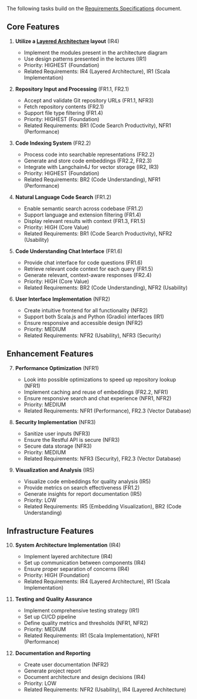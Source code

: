 <!-- trunk-ignore-all(markdownlint/MD041) -->
The following tasks build on the [Requirements Specifications](../../static/requirement-specifications.md) document.


## Core Features

1. **Utilize a [Layered Architecture](../../../../static/figures/PPS-architecture.svg) layout** (IR4)

   - Implement the modules present in the architecture diagram
   - Use design patterns presented in the lectures (IR1)
   - Priority: HIGHEST (Foundation)
   - Related Requirements: IR4 (Layered Architecture), IR1 (Scala Implementation)

2. **Repository Input and Processing** (FR1.1, FR2.1)

   - Accept and validate Git repository URLs (FR1.1, NFR3)
   - Fetch repository contents (FR2.1)
   - Support file type filtering (FR1.4)
   - Priority: HIGHEST (Foundation)
   - Related Requirements: BR1 (Code Search Productivity), NFR1 (Performance)

3. **Code Indexing System** (FR2.2)

   - Process code into searchable representations (FR2.2)
   - Generate and store code embeddings (FR2.2, FR2.3)
   - Integrate with Langchain4J for vector storage (IR2, IR3)
   - Priority: HIGHEST (Foundation)
   - Related Requirements: BR2 (Code Understanding), NFR1 (Performance)

4. **Natural Language Code Search** (FR1.2)

   - Enable semantic search across codebase (FR1.2)
   - Support language and extension filtering (FR1.4)
   - Display relevant results with context (FR1.3, FR1.5)
   - Priority: HIGH (Core Value)
   - Related Requirements: BR1 (Code Search Productivity), NFR2 (Usability)

5. **Code Understanding Chat Interface** (FR1.6)

   - Provide chat interface for code questions (FR1.6)
   - Retrieve relevant code context for each query (FR1.5)
   - Generate relevant, context-aware responses (FR2.4)
   - Priority: HIGH (Core Value)
   - Related Requirements: BR2 (Code Understanding), NFR2 (Usability)

6. **User Interface Implementation** (NFR2)
   - Create intuitive frontend for all functionality (NFR2)
   - Support both Scala.js and Python (Gradio) interfaces (IR1)
   - Ensure responsive and accessible design (NFR2)
   - Priority: MEDIUM
   - Related Requirements: NFR2 (Usability), NFR3 (Security)

## Enhancement Features

7. **Performance Optimization** (NFR1)

   - Look into possible optimizations to speed up repository lookup (NFR1)
   - Implement caching and reuse of embeddings (FR2.2, NFR1)
   - Ensure responsive search and chat experience (NFR1, NFR2)
   - Priority: MEDIUM
   - Related Requirements: NFR1 (Performance), FR2.3 (Vector Database)

8. **Security Implementation** (NFR3)

   - Sanitize user inputs (NFR3)
   - Ensure the Restful API is secure (NFR3)
   - Secure data storage (NFR3)
   - Priority: MEDIUM
   - Related Requirements: NFR3 (Security), FR2.3 (Vector Database)

9. **Visualization and Analysis** (IR5)
   - Visualize code embeddings for quality analysis (IR5)
   - Provide metrics on search effectiveness (FR1.2)
   - Generate insights for report documentation (IR5)
   - Priority: LOW
   - Related Requirements: IR5 (Embedding Visualization), BR2 (Code Understanding)

## Infrastructure Features

10. **System Architecture Implementation** (IR4)

    - Implement layered architecture (IR4)
    - Set up communication between components (IR4)
    - Ensure proper separation of concerns (IR4)
    - Priority: HIGH (Foundation)
    - Related Requirements: IR4 (Layered Architecture), IR1 (Scala Implementation)

11. **Testing and Quality Assurance**

    - Implement comprehensive testing strategy (IR1)
    - Set up CI/CD pipeline
    - Define quality metrics and thresholds (NFR1, NFR2)
    - Priority: MEDIUM
    - Related Requirements: IR1 (Scala Implementation), NFR1 (Performance)

12. **Documentation and Reporting**
    - Create user documentation (NFR2)
    - Generate project report
    - Document architecture and design decisions (IR4)
    - Priority: LOW
    - Related Requirements: NFR2 (Usability), IR4 (Layered Architecture)
